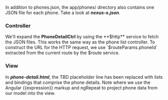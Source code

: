 In addition to phones.json, the app/phones/ directory also contains one JSON file for each phone. 
Take a look at ***nexus-s.json***.

### Controller

We'll expand the **PhoneDetailCtrl** by using the **$http** service to fetch the JSON files. This works the same way as the phone list controller. 
To construct the URL for the HTTP request, we use `$routeParams.phoneId` extracted from the current route by the $route service.

### View

In ***phone-detail.html***, the TBD placeholder line has been replaced with lists and bindings that comprise the phone details. 
Note where we use the Angular {{expression}} markup and ngRepeat to project phone data from our model into the view.